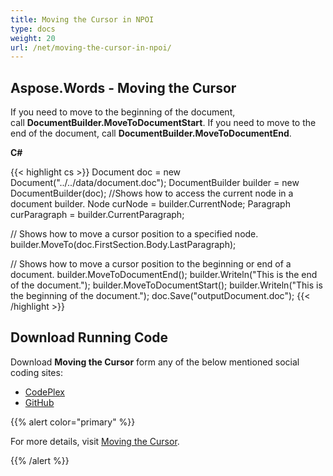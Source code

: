 ```yaml
---
title: Moving the Cursor in NPOI
type: docs
weight: 20
url: /net/moving-the-cursor-in-npoi/
---
```


## **Aspose.Words - Moving the Cursor**
If you need to move to the beginning of the document, call **DocumentBuilder.MoveToDocumentStart**. If you need to move to the end of the document, call **DocumentBuilder.MoveToDocumentEnd**.

**C#**

{{< highlight cs >}}
Document doc = new Document("../../data/document.doc");
DocumentBuilder builder = new DocumentBuilder(doc);
//Shows how to access the current node in a document builder.
Node curNode = builder.CurrentNode;
Paragraph curParagraph = builder.CurrentParagraph;

// Shows how to move a cursor position to a specified node.
builder.MoveTo(doc.FirstSection.Body.LastParagraph);

// Shows how to move a cursor position to the beginning or end of a document.
builder.MoveToDocumentEnd();
builder.Writeln("This is the end of the document.");
builder.MoveToDocumentStart();
builder.Writeln("This is the beginning of the document.");
doc.Save("outputDocument.doc");
{{< /highlight >}}
## **Download Running Code**
Download **Moving the Cursor** form any of the below mentioned social coding sites:

- [CodePlex](https://asposenpoi.codeplex.com/downloads/get/1475295)
- [GitHub](https://github.com/aspose-words/Aspose.Words-for-.NET/releases/download/Aspose.Words_Features_Missing_in_NPOI_v_1.0/Moving.the.Cursor.Aspose.Words.zip)

{{% alert color="primary" %}} 

For more details, visit [Moving the Cursor](http://www.aspose.com/docs/display/wordsnet/Moving+the+Cursor).

{{% /alert %}}
